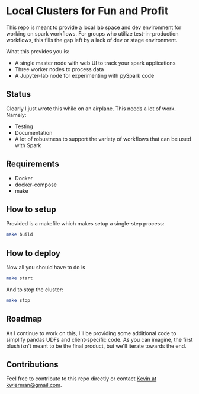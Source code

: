 # Local Clusters for Fun and Profit

This repo is meant to provide a local lab space and dev environment for working on spark workflows. For groups who utilize test-in-production workflows, this fills the gap left by a lack of dev or stage environment.

What this provides you is:

* A single master node with web UI to track your spark applications
* Three worker nodes to process data
* A Jupyter-lab node for experimenting with pySpark code

## Status

Clearly I just wrote this while on an airplane. This needs a lot of work. Namely:

* Testing
* Documentation
* A lot of robustness to support the variety of workflows that can be used with Spark

## Requirements

* Docker
* docker-compose
* make

## How to setup

Provided is a makefile which makes setup a single-step process:

~~~ bash
make build
~~~

## How to deploy

Now all you should have to do is 

~~~ bash
make start
~~~

And to stop the cluster:

~~~ bash
make stop
~~~


## Roadmap


As I continue to work on this, I'll be providing some additional code to simplify pandas UDFs and client-specific code. As you can imagine, the first blush isn't meant to be the final product, but we'll iterate towards the end.

## Contributions

Feel free to contribute to this repo directly or contact [Kevin at kwierman@gmail.com](kwierman@gmail.com).